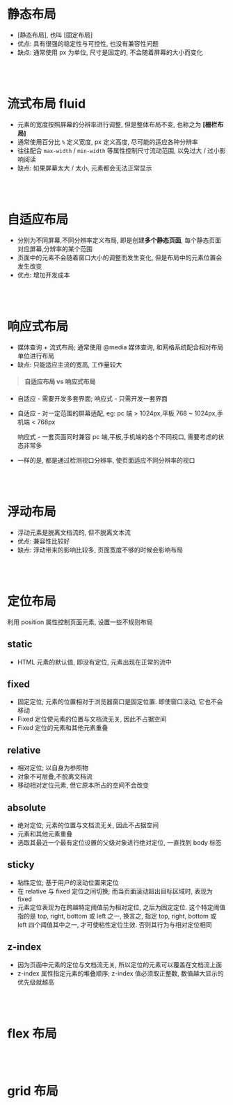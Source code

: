 # 静态布局

-   [静态布局], 也叫 [固定布局]
-   优点: 具有很强的稳定性与可控性, 也没有兼容性问题
-   缺点: 通常使用 px 为单位, 尺寸是固定的, 不会随着屏幕的大小而变化

<br><br>

# 流式布局 fluid

-   元素的宽度按照屏幕的分辨率进行调整, 但是整体布局不变, 也称之为 **[栅栏布局]**
-   通常使用百分比 `%` 定义宽度, px 定义高度, 尽可能的适应各种分辨率
-   往往配合 `max-width` / `min-width` 等属性控制尺寸流动范围, 以免过大 / 过小影响阅读
-   缺点: 如果屏幕太大 / 太小, 元素都会无法正常显示

<br><br>

# 自适应布局

-   分别为不同屏幕,不同分辨率定义布局, 即是创建**多个静态页面**, 每个静态页面对应屏幕,分辨率的某个范围
-   页面中的元素不会随着窗口大小的调整而发生变化, 但是布局中的元素位置会发生改变
-   优点: 增加开发成本

<br><br>

# 响应式布局

-   媒体查询 + 流式布局; 通常使用 @media 媒体查询, 和网格系统配合相对布局单位进行布局
-   缺点: 只能适应主流的宽高, 工作量较大

> #### 自适应布局 vs 响应式布局

-   自适应 - 需要开发多套界面; 响应式 - 只需开发一套界面

-   自适应 - 对一定范围的屏幕适配, eg: pc 端 > 1024px,平板 768 ~ 1024px,手机端 < 768px

    响应式 - 一套页面同时兼容 pc 端,平板,手机端的各个不同视口, 需要考虑的状态非常多

-   一样的是, 都是通过检测视口分辨率, 使页面适应不同分辨率的视口

<br><br>

# 浮动布局

-   浮动元素是脱离文档流的, 但不脱离文本流
-   优点: 兼容性比较好
-   缺点: 浮动带来的影响比较多, 页面宽度不够的时候会影响布局

<br><br>

# 定位布局

利用 position 属性控制页面元素, 设置一些不规则布局

## static

-   HTML 元素的默认值, 即没有定位, 元素出现在正常的流中

## fixed

-   固定定位; 元素的位置相对于浏览器窗口是固定位置. 即使窗口滚动, 它也不会移动
-   Fixed 定位使元素的位置与文档流无关, 因此不占据空间
-   Fixed 定位的元素和其他元素重叠

## relative

-   相对定位; 以自身为参照物
-   对象不可层叠,不脱离文档流
-   移动相对定位元素, 但它原本所占的空间不会改变

## absolute

-   绝对定位; 元素的位置与文档流无关, 因此不占据空间
-   元素和其他元素重叠
-   选取其最近一个最有定位设置的父级对象进行绝对定位, 一直找到 body 标签

## sticky

-   粘性定位; 基于用户的滚动位置来定位
-   在 relative 与 fixed 定位之间切换; 而当页面滚动超出目标区域时, 表现为 fixed
-   元素定位表现为在跨越特定阈值前为相对定位, 之后为固定定位. 这个特定阈值指的是 top, right, bottom 或 left 之一, 换言之, 指定 top, right, bottom 或 left 四个阈值其中之一, 才可使粘性定位生效. 否则其行为与相对定位相同

## z-index

-   因为页面中元素的定位与文档流无关, 所以定位的元素可以覆盖在文档流上面
-   z-index 属性指定元素的堆叠顺序; z-index 值必须取正整数, 数值越大显示的优先级就越高

<br><br>

# flex 布局

<br><br>

# grid 布局

<br><br>
